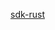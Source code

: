 <!-- SDK Rust -->

[sdk-rust](https://raw.githubusercontent.com/blocklessnetwork/sdk-rust/refs/heads/main/README.md ':include')

